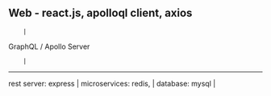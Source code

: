 Web - react.js, apolloql client, axios
--------------------------------------
        |

GraphQL / Apollo Server

        |
-------------------------------------------------
rest server: express | microservices: redis, | database: mysql |
